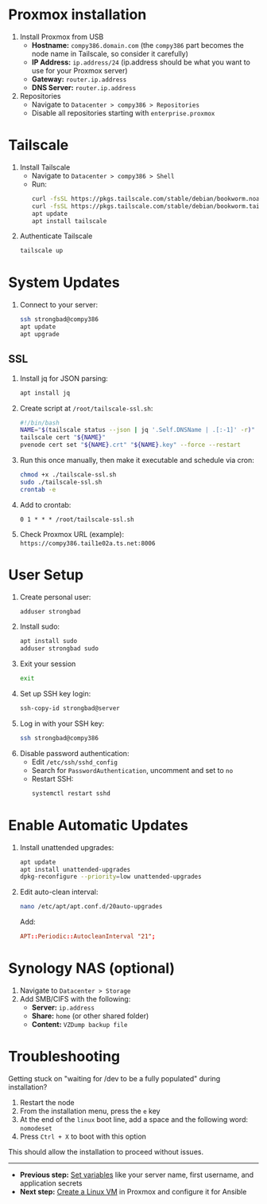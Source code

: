# Proxmox installation

1. Install Proxmox from USB
    - **Hostname:** `compy386.domain.com` (the `compy386` part becomes the node name in Tailscale, so consider it carefully)
    - **IP Address:** `ip.address/24` (ip.address should be what you want to use for your Proxmox server)
    - **Gateway:** `router.ip.address`
    - **DNS Server:** `router.ip.address`
2. Repositories
    - Navigate to `Datacenter > compy386 > Repositories`
    - Disable all repositories starting with `enterprise.proxmox`

# Tailscale

1. Install Tailscale
    - Navigate to `Datacenter > compy386 > Shell`
    - Run:
        ```bash
        curl -fsSL https://pkgs.tailscale.com/stable/debian/bookworm.noarmor.gpg | tee /usr/share/keyrings/tailscale-archive-keyring.gpg >/dev/null
        curl -fsSL https://pkgs.tailscale.com/stable/debian/bookworm.tailscale-keyring.list | tee /etc/apt/sources.list.d/tailscale.list
        apt update
        apt install tailscale
        ```
2. Authenticate Tailscale
    ```bash
    tailscale up
    ```

# System Updates

1. Connect to your server:
    ```bash
    ssh strongbad@compy386
    apt update
    apt upgrade
    ```

## SSL

1. Install jq for JSON parsing:
    ```bash
    apt install jq
    ```
1. Create script at `/root/tailscale-ssl.sh`:
    ```bash
    #!/bin/bash
    NAME="$(tailscale status --json | jq '.Self.DNSName | .[:-1]' -r)"
    tailscale cert "${NAME}"
    pvenode cert set "${NAME}.crt" "${NAME}.key" --force --restart
    ```
1. Run this once manually, then make it executable and schedule via cron:
    ```bash
    chmod +x ./tailscale-ssl.sh
    sudo ./tailscale-ssl.sh
    crontab -e
    ```
1. Add to crontab:
    ```cron
    0 1 * * * /root/tailscale-ssl.sh
    ```
1. Check Proxmox URL (example):  
   `https://compy386.tail1e02a.ts.net:8006`

# User Setup

1. Create personal user:
    ```bash
    adduser strongbad
    ```
1. Install sudo:
    ```bash
    apt install sudo
    adduser strongbad sudo
    ```
1. Exit your session
    ```bash
    exit
    ```
1. Set up SSH key login:
    ```bash
    ssh-copy-id strongbad@server
    ```
1. Log in with your SSH key:
    ```bash
    ssh strongbad@compy386
    ```
1. Disable password authentication:
    - Edit `/etc/ssh/sshd_config`
    - Search for `PasswordAuthentication`, uncomment and set to `no`
    - Restart SSH:
        ```bash
        systemctl restart sshd
        ```

# Enable Automatic Updates

1. Install unattended upgrades:
    ```bash
    apt update
    apt install unattended-upgrades
    dpkg-reconfigure --priority=low unattended-upgrades
    ```
2. Edit auto-clean interval:

    ```bash
    nano /etc/apt/apt.conf.d/20auto-upgrades
    ```

    Add:

    ```conf
    APT::Periodic::AutocleanInterval "21";
    ```

# Synology NAS (optional)

1. Navigate to `Datacenter > Storage`
2. Add SMB/CIFS with the following:
    - **Server:** `ip.address`
    - **Share:** `home` (or other shared folder)
    - **Content:** `VZDump backup file`

# Troubleshooting

Getting stuck on "waiting for /dev to be a fully populated" during installation?

1. Restart the node
1. From the installation menu, press the `e` key
1. At the end of the `linux` boot line, add a space and the following word: `nomodeset`
1. Press `Ctrl + X` to boot with this option

This should allow the installation to proceed without issues.

---

-   **Previous step:** [Set variables](./variables.md) like your server name, first username, and application secrets
-   **Next step:** [Create a Linux VM](./linux-vm.md) in Proxmox and configure it for Ansible
